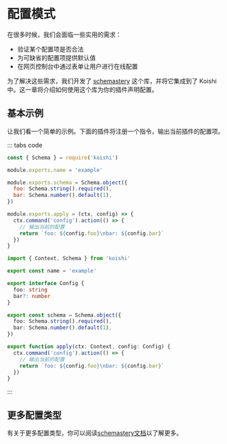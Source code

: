 # 配置模式

在很多时候，我们会面临一些实用的需求：

- 验证某个配置项是否合法
- 为可缺省的配置项提供默认值
- 在网页控制台中通过表单让用户进行在线配置

为了解决这些需求，我们开发了 [schemastery](https://www.npmjs.com/package/schemastery) 这个库，并将它集成到了 Koishi 中。这一章将介绍如何使用这个库为你的插件声明配置。

## 基本示例

让我们看一个简单的示例。下面的插件将注册一个指令，输出当前插件的配置项。

::: tabs code
```js no-extra-header
const { Schema } = require('koishi')

module.exports.name = 'example'

module.exports.schema = Schema.object({
  foo: Schema.string().required(),
  bar: Schema.number().default(1),
})

module.exports.apply = (ctx, config) => {
  ctx.command('config').action(() => {
    // 输出当前的配置
    return `foo: ${config.foo}\nbar: ${config.bar}`
  })
}
```
```ts no-extra-header
import { Context, Schema } from 'koishi'

export const name = 'example'

export interface Config {
  foo: string
  bar?: number
}

export const schema = Schema.object({
  foo: Schema.string().required(),
  bar: Schema.number().default(1),
})

export function apply(ctx: Context, config: Config) {
  ctx.command('config').action(() => {
    // 输出当前的配置
    return `foo: ${config.foo}\nbar: ${config.bar}`
  })
}
```
:::

## 更多配置类型

有关于更多配置类型，你可以阅读[schemastery文档](https://shigma.github.io/schemastery/)以了解更多。
